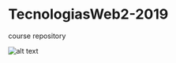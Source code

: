 # TecnologiasWeb2-2019
course repository


![alt text](https://www.ucbcba.edu.bo/wp-content/uploads/2018/11/logo-universidad-catolica-boliviana-cochabamba-bolivia-2019.png)
